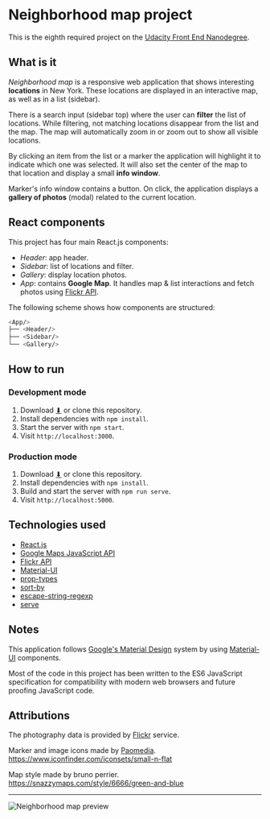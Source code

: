 # Neighborhood map project

This is the eighth required project on the [Udacity Front End Nanodegree](https://eu.udacity.com/course/front-end-web-developer-nanodegree--nd001).

## What is it

*Neighborhood map* is a responsive web application that shows interesting **locations** in New York. These locations are displayed in an interactive map, as well as in a list (sidebar).

There is a search input (sidebar top) where the user can **filter** the list of locations. While filtering, not matching locations disappear from the list and the map. The map will automatically zoom in or zoom out to show all visible locations.

By clicking an item from the list or a marker the application will highlight it to indicate which one was selected. It will also set the center of the map to that location and display a small **info window**. 

Marker's info window contains a button. On click, the application displays a **gallery of photos** (modal) related to the current location.

## React components

This project has four main React.js components:

* *Header*: app header.
* *Sidebar*: list of locations and filter.
* *Gallery*: display location photos.
* *App*: contains **Google Map**. It handles map & list interactions and fetch photos using [Flickr API](https://www.flickr.com/services/api/).

The following scheme shows how components are structured:

```bash
<App/>
├── <Header/>
├── <Sidebar/>
└── <Gallery/>
```

## How to run

### Development mode

1. Download [⬇](https://github.com/BycorSanchez/neighborhood-map/archive/master.zip) or clone this repository.
2. Install dependencies with `npm install`.
3. Start the server with `npm start`.
4. Visit `http://localhost:3000`.

### Production mode

1. Download [⬇](https://github.com/BycorSanchez/neighborhood-map/archive/master.zip) or clone this repository.
2. Install dependencies with `npm install`.
3. Build and start the server with `npm run serve`.
4. Visit `http://localhost:5000`.

## Technologies used

* [React.js](https://reactjs.org/)
* [Google Maps JavaScript API](https://developers.google.com/maps/documentation/javascript/)
* [Flickr API](https://www.flickr.com/services/api/)
* [Material-UI](https://material-ui.com/)
* [prop-types](https://github.com/facebook/prop-types)
* [sort-by](https://github.com/kvnneff/sort-by)
* [escape-string-regexp](https://github.com/sindresorhus/escape-string-regexp)
* [serve](https://github.com/zeit/serve)

## Notes

This application follows [Google's Material Design](https://material.io/) system by using [Material-UI](https://material-ui.com/) components.

Most of the code in this project has been written to the ES6 JavaScript specification for compatibility with modern web browsers and future proofing JavaScript code.

## Attributions

The photography data is provided by [Flickr](https://www.flickr.com/) service.

Marker and image icons made by [Paomedia](https://www.iconfinder.com/paomedia). https://www.iconfinder.com/iconsets/small-n-flat

Map style made by bruno perrier. https://snazzymaps.com/style/6666/green-and-blue

----
![Neighborhood map preview](img/app.gif)